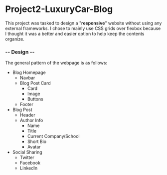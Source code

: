 # Project2-LuxuryCar-Blog

This project was tasked to design a "**responsive**" website without using any external frameworks.
I chose to mainly use CSS grids over flexbox because I thought it was a better and easier option to help
keep the contents organize. 

### -- Design --
The general pattern of the webpage is as follows:
- Blog Homepage
  -  Navbar
  -  Blog Post Card
     - Card
     - Image
     - Buttons
  -  Footer
- Blog Post
  -  Header
  -  Author Info
     - Name
     - Title
     - Current Company/School
     - Short Bio
     - Avatar
- Social Sharing
  - Twitter
  - Facebook
  - LinkedIn
